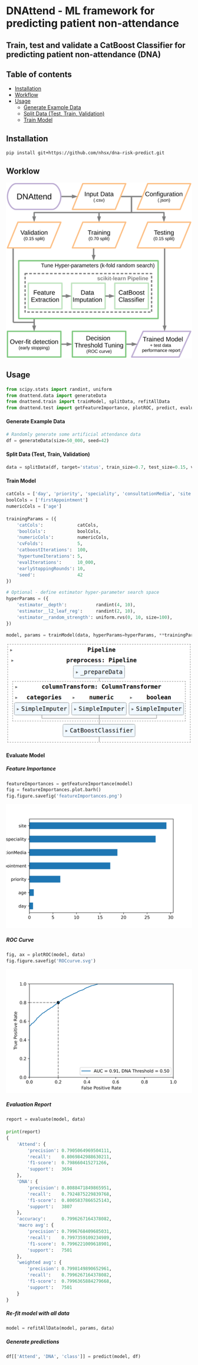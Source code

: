 # DNAttend - ML framework for predicting patient non-attendance

## Train, test and validate a CatBoost Classifier for predicting patient non-attendance (DNA)

## Table of contents

  * [Installation](#installation)
  * [Workflow](#workflow)
  * [Usage](#usage)
    * [Generate Example Data](#generate-example-data)
    * [Split Data (Test, Train, Validation)](#split-data-test-train-validation)
    * [Train Model](#train-model)

## Installation

```bash
pip install git+https://github.com/nhsx/dna-risk-predict.git
```

## Worklow

![workflow](./README_files/DNApredictFlowchart.svg)

## Usage

```python
from scipy.stats import randint, uniform
from dnattend.data import generateData
from dnattend.train import trainModel, splitData, refitAllData
from dnattend.test import getFeatureImportance, plotROC, predict, evaluate
```

#### Generate Example Data

```python
# Randomly generate some artificial attendance data
df = generateData(size=50_000, seed=42)
```

#### Split Data (Test, Train, Validation)

```python
data = splitData(df, target='status', train_size=0.7, test_size=0.15, val_size=0.15)
```

#### Train Model

```python
catCols = ['day', 'priority', 'speciality', 'consultationMedia', 'site']
boolCols = ['firstAppointment']
numericCols = ['age']

trainingParams = ({
    'catCols':             catCols,
    'boolCols':            boolCols,
    'numericCols':         numericCols,
    'cvFolds':             5,
    'catboostIterations':  100,
    'hypertuneIterations': 5,
    'evalIterations':      10_000,
    'earlyStoppingRounds': 10,
    'seed':                42
})
```

```python
# Optional - define estimator hyper-parameter search space
hyperParams = ({
    'estimator__depth':           randint(4, 10),
    'estimator__l2_leaf_reg':     randint(2, 10),
    'estimator__random_strength': uniform.rvs(0, 10, size=100),
})
```

```python
model, params = trainModel(data, hyperParams=hyperParams, **trainingParams)
```

![model](./README_files/modelWorkflow.svg)

#### Evaluate Model

##### Feature Importance

```python
featureImportances = getFeatureImportance(model)
fig = featureImportances.plot.barh()
fig.figure.savefig('featureImportances.png')
```

![featureImporance](./README_files/featureImportances.svg)


##### ROC Curve

```python
fig, ax = plotROC(model, data)
fig.figure.savefig('ROCcurve.svg')
```


![ROC](./README_files/ROCcurve.svg)

##### Evaluation Report

```python
report = evaluate(model, data)

print(report)
{
    'Attend': {
        'precision': 0.7905064969504111,
        'recall':    0.8069842988630211,
        'f1-score':  0.798660415271266,
        'support':   3694
    },
    'DNA': {
        'precision': 0.8088471849865951,
        'recall':    0.7924875229839768,
        'f1-score':  0.8005837866525143,
        'support':   3807
    },
    'accuracy':      0.7996267164378082,
    'macro avg': {
        'precision': 0.7996768409685031,
        'recall':    0.7997359109234989,
        'f1-score':  0.7996221009618901,
        'support':   7501
    },
    'weighted avg': {
        'precision': 0.7998149890652961,
        'recall':    0.7996267164378082,
        'f1-score':  0.7996365884279668,
        'support':   7501
    }
}
```

##### Re-fit model with all data

```python
model = refitAllData(model, params, data)
```

##### Generate predictions

```python
df[['Attend', 'DNA', 'class']] = predict(model, df)
```

